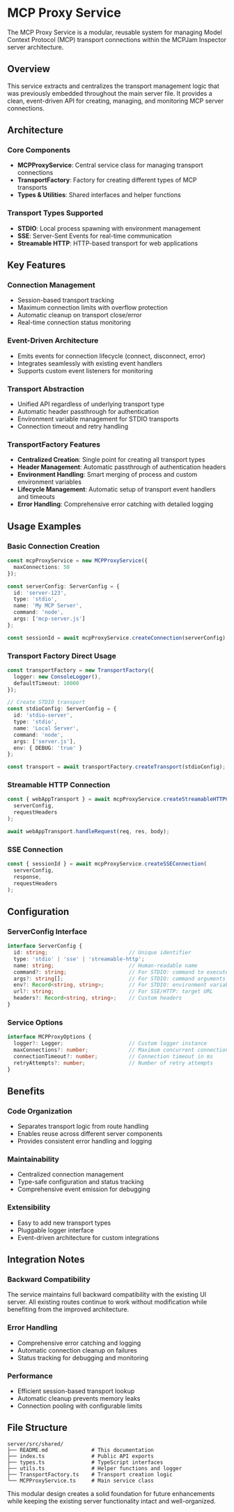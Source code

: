 # MCP Proxy Service

The MCP Proxy Service is a modular, reusable system for managing Model Context Protocol (MCP) transport connections within the MCPJam Inspector server architecture.

## Overview

This service extracts and centralizes the transport management logic that was previously embedded throughout the main server file. It provides a clean, event-driven API for creating, managing, and monitoring MCP server connections.

## Architecture

### Core Components

- **MCPProxyService**: Central service class for managing transport connections
- **TransportFactory**: Factory for creating different types of MCP transports
- **Types & Utilities**: Shared interfaces and helper functions

### Transport Types Supported

- **STDIO**: Local process spawning with environment management
- **SSE**: Server-Sent Events for real-time communication
- **Streamable HTTP**: HTTP-based transport for web applications

## Key Features

### Connection Management
- Session-based transport tracking
- Maximum connection limits with overflow protection
- Automatic cleanup on transport close/error
- Real-time connection status monitoring

### Event-Driven Architecture
- Emits events for connection lifecycle (connect, disconnect, error)
- Integrates seamlessly with existing event handlers
- Supports custom event listeners for monitoring

### Transport Abstraction
- Unified API regardless of underlying transport type
- Automatic header passthrough for authentication
- Environment variable management for STDIO transports
- Connection timeout and retry handling

### TransportFactory Features
- **Centralized Creation**: Single point for creating all transport types
- **Header Management**: Automatic passthrough of authentication headers
- **Environment Handling**: Smart merging of process and custom environment variables
- **Lifecycle Management**: Automatic setup of transport event handlers and timeouts
- **Error Handling**: Comprehensive error catching with detailed logging

## Usage Examples

### Basic Connection Creation
```typescript
const mcpProxyService = new MCPProxyService({
  maxConnections: 50
});

const serverConfig: ServerConfig = {
  id: 'server-123',
  type: 'stdio',
  name: 'My MCP Server',
  command: 'node',
  args: ['mcp-server.js']
};

const sessionId = await mcpProxyService.createConnection(serverConfig);
```

### Transport Factory Direct Usage
```typescript
const transportFactory = new TransportFactory({
  logger: new ConsoleLogger(),
  defaultTimeout: 10000
});

// Create STDIO transport
const stdioConfig: ServerConfig = {
  id: 'stdio-server',
  type: 'stdio',
  name: 'Local Server',
  command: 'node',
  args: ['server.js'],
  env: { DEBUG: 'true' }
};

const transport = await transportFactory.createTransport(stdioConfig);
```

### Streamable HTTP Connection
```typescript
const { webAppTransport } = await mcpProxyService.createStreamableHTTPConnection(
  serverConfig,
  requestHeaders
);

await webAppTransport.handleRequest(req, res, body);
```

### SSE Connection
```typescript
const { sessionId } = await mcpProxyService.createSSEConnection(
  serverConfig,
  response,
  requestHeaders
);
```

## Configuration

### ServerConfig Interface
```typescript
interface ServerConfig {
  id: string;                          // Unique identifier
  type: 'stdio' | 'sse' | 'streamable-http';
  name: string;                        // Human-readable name
  command?: string;                    // For STDIO: command to execute
  args?: string[];                     // For STDIO: command arguments
  env?: Record<string, string>;        // For STDIO: environment variables
  url?: string;                        // For SSE/HTTP: target URL
  headers?: Record<string, string>;    // Custom headers
}
```

### Service Options
```typescript
interface MCPProxyOptions {
  logger?: Logger;                     // Custom logger instance
  maxConnections?: number;             // Maximum concurrent connections
  connectionTimeout?: number;          // Connection timeout in ms
  retryAttempts?: number;              // Number of retry attempts
}
```

## Benefits

### Code Organization
- Separates transport logic from route handling
- Enables reuse across different server components
- Provides consistent error handling and logging

### Maintainability
- Centralized connection management
- Type-safe configuration and status tracking
- Comprehensive event emission for debugging

### Extensibility
- Easy to add new transport types
- Pluggable logger interface
- Event-driven architecture for custom integrations

## Integration Notes

### Backward Compatibility
The service maintains full backward compatibility with the existing UI server. All existing routes continue to work without modification while benefiting from the improved architecture.

### Error Handling
- Comprehensive error catching and logging
- Automatic connection cleanup on failures
- Status tracking for debugging and monitoring

### Performance
- Efficient session-based transport lookup
- Automatic cleanup prevents memory leaks
- Connection pooling with configurable limits

## File Structure

```
server/src/shared/
├── README.md              # This documentation
├── index.ts               # Public API exports
├── types.ts               # TypeScript interfaces
├── utils.ts               # Helper functions and logger
├── TransportFactory.ts    # Transport creation logic
└── MCPProxyService.ts     # Main service class
```

This modular design creates a solid foundation for future enhancements while keeping the existing server functionality intact and well-organized.
